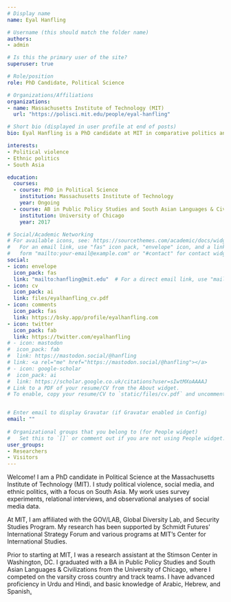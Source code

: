 ```yaml
---
# Display name
name: Eyal Hanfling

# Username (this should match the folder name)
authors:
- admin

# Is this the primary user of the site?
superuser: true

# Role/position
role: PhD Candidate, Political Science

# Organizations/Affiliations
organizations:
- name: Massachusetts Institute of Technology (MIT)
  url: "https://polisci.mit.edu/people/eyal-hanfling"

# Short bio (displayed in user profile at end of posts)
bio: Eyal Hanfling is a PhD candidate at MIT in comparative politics and international relations.

interests:
- Political violence
- Ethnic politics
- South Asia

education:
  courses:
  - course: PhD in Political Science
    institution: Massachusetts Institute of Technology
    year: Ongoing
  - course: AB in Public Policy Studies and South Asian Languages & Civilizations
    institution: University of Chicago
    year: 2017

# Social/Academic Networking
# For available icons, see: https://sourcethemes.com/academic/docs/widgets/#icons
#   For an email link, use "fas" icon pack, "envelope" icon, and a link in the
#   form "mailto:your-email@example.com" or "#contact" for contact widget.
social:
- icon: envelope
  icon_pack: fas
  link: "mailto:hanfling@mit.edu"  # For a direct email link, use "mailto:hanfling@mit.edu".
- icon: cv
  icon_pack: ai
  link: files/eyalhanfling_cv.pdf
- icon: comments
  icon_pack: fas
  link: https://bsky.app/profile/eyalhanfling.com
- icon: twitter
  icon_pack: fab
  link: https://twitter.com/eyalhanfling
# - icon: mastodon
#  icon_pack: fab
#  link: https://mastodon.social/@hanfling
# link: <a rel="me" href="https://mastodon.social/@hanfling"></a>
# - icon: google-scholar
#  icon_pack: ai
#  link: https://scholar.google.co.uk/citations?user=sIwtMXoAAAAJ
# Link to a PDF of your resume/CV from the About widget.
# To enable, copy your resume/CV to `static/files/cv.pdf` and uncomment the lines below.  


# Enter email to display Gravatar (if Gravatar enabled in Config)
email: ""
  
# Organizational groups that you belong to (for People widget)
#   Set this to `[]` or comment out if you are not using People widget.  
user_groups:
- Researchers
- Visitors
---
```


Welcome! I am a PhD candidate in Political Science at the Massachusetts Institute of Technology (MIT). I study political violence, social media, and ethnic politics, with a focus on South Asia. My work uses survey experiments, relational interviews, and observational analyses of social media data. 

At MIT, I am affiliated with the GOV/LAB, Global Diversity Lab, and Security Studies Program. My research has been supported by Schmidt Futures' International Strategy Forum and various programs at MIT’s Center for International Studies.

Prior to starting at MIT, I was a research assistant at the Stimson Center in Washington, DC. I graduated with a BA in Public Policy Studies and South Asian Languages & Civilizations from the University of Chicago, where I competed on the varsity cross country and track teams. I have advanced proficiency in Urdu and Hindi, and basic knowledge of Arabic, Hebrew, and Spanish<a rel="me" href="https://mastodon.social/@hanfling">.</a>

<!---
<script type="text/javascript" src="https://cdnjs.cloudflare.com/ajax/libs/vocalizer/1.0.0/vocalizer.min.js"></script>

<span class="vocalizer" data-source="files/pronounce.m4a" data-lang="English">Eyal</span> is a Hebrew name — you can pronounce it like _hey y'all_.
-->
